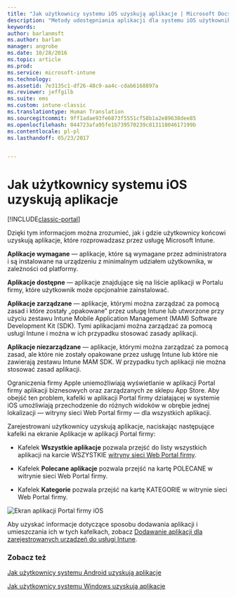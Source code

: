 ```yaml
---
title: "Jak użytkownicy systemu iOS uzyskują aplikacje | Microsoft Docs"
description: "Metody udostępniania aplikacji dla systemu iOS użytkownikom końcowym"
keywords: 
author: barlanmsft
ms.author: barlan
manager: angrobe
ms.date: 10/28/2016
ms.topic: article
ms.prod: 
ms.service: microsoft-intune
ms.technology: 
ms.assetid: 7e3135c1-df26-48c9-aa4c-cdab6168897a
ms.reviewer: jeffgilb
ms.suite: ems
ms.custom: intune-classic
ms.translationtype: Human Translation
ms.sourcegitcommit: 9ff1adae93fe6873f5551cf58b1a2e89638dee85
ms.openlocfilehash: 044723afa95fe1b739570239c81311804617199b
ms.contentlocale: pl-pl
ms.lasthandoff: 05/23/2017


---
```



# <a name="how-your-ios-users-get-their-apps"></a>Jak użytkownicy systemu iOS uzyskują aplikacje

[!INCLUDE[classic-portal](../includes/classic-portal.md)]

Dzięki tym informacjom można zrozumieć, jak i gdzie użytkownicy końcowi uzyskują aplikacje, które rozprowadzasz przez usługę Microsoft Intune.

**Aplikacje wymagane** — aplikacje, które są wymagane przez administratora i są instalowane na urządzeniu z minimalnym udziałem użytkownika, w zależności od platformy.

**Aplikacje dostępne** — aplikacje znajdujące się na liście aplikacji w Portalu firmy, które użytkownik może opcjonalnie zainstalować.

**Aplikacje zarządzane** — aplikacje, którymi można zarządzać za pomocą zasad i które zostały „opakowane” przez usługę Intune lub utworzone przy użyciu zestawu Intune Mobile Application Management (MAM) Software Development Kit (SDK). Tymi aplikacjami można zarządzać za pomocą usługi Intune i można w ich przypadku stosować zasady aplikacji.

**Aplikacje niezarządzane** — aplikacje, którymi można zarządzać za pomocą zasad, ale które nie zostały opakowane przez usługę Intune lub które nie zawierają zestawu Intune MAM SDK. W przypadku tych aplikacji nie można stosować zasad aplikacji.

Ograniczenia firmy Apple uniemożliwiają wyświetlanie w aplikacji Portal firmy aplikacji biznesowych oraz zarządzanych ze sklepu App Store. Aby obejść ten problem, kafelki w aplikacji Portal firmy działającej w systemie iOS umożliwiają przechodzenie do różnych widoków w obrębie jednej lokalizacji — witryny sieci Web Portal firmy — dla wszystkich aplikacji.

Zarejestrowani użytkownicy uzyskują aplikacje, naciskając następujące kafelki na ekranie Aplikacje w aplikacji Portal firmy:

- Kafelek **Wszystkie aplikacje** pozwala przejść do listy wszystkich aplikacji na karcie WSZYSTKIE [witryny sieci Web Portal firmy](https://portal.manage.microsoft.com).

- Kafelek **Polecane aplikacje** pozwala przejść na kartę POLECANE w witrynie sieci Web Portal firmy.

- Kafelek **Kategorie** pozwala przejść na kartę KATEGORIE w witrynie sieci Web Portal firmy.


![Ekran aplikacji Portal firmy iOS](./media/ios-cp-app-main-apps-screen.png)

Aby uzyskać informacje dotyczące sposobu dodawania aplikacji i umieszczania ich w tych kafelkach, zobacz [Dodawanie aplikacji dla zarejestrowanych urządzeń do usługi Intune](/intune-classic/deploy-use/add-apps-for-mobile-devices-in-microsoft-intune.md).

### <a name="see-also"></a>Zobacz też
[Jak użytkownicy systemu Android uzyskują aplikacje](how-your-android-users-get-their-apps.md)

[Jak użytkownicy systemu Windows uzyskują aplikacje](how-your-windows-users-get-their-apps.md)

